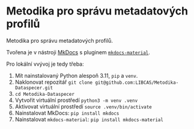 # Metodika pro správu metadatových profilů
Metodika pro správu metadatových profilů.

Tvořena je v nástroji [MkDocs](https://www.mkdocs.org/) s pluginem [`mkdocs-material`](https://squidfunk.github.io/mkdocs-material/).

Pro lokální vvývoj je tedy třeba:
1. Mít nainstalovaný Python alespoň 3.11, `pip` a `venv`.
2. Naklonovat repozitář `git clone git@github.com:LIBCAS/Metodika-Dataspecer.git`
3. `cd Metodika-Dataspecer`
4. Vytvořit virtuální prostředí `python3 -m venv .venv`
5. Aktivovat virtuální prostředí `source .venv/bin/activate`
6. Nainstalovat MkDocs: `pip install mkdocs`
7. Nainstalovat `mkdocs-material`: `pip install mkdocs-material`